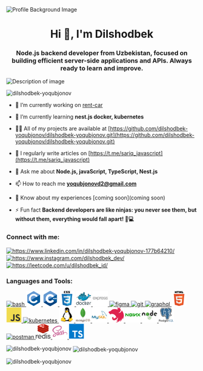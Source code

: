  <img src="https://media.licdn.com/dms/image/v2/D4E16AQGikGqTE7aDpA/profile-displaybackgroundimage-shrink_350_1400/profile-displaybackgroundimage-shrink_350_1400/0/1729098643803?e=1735171200&v=beta&t=i2FgVuesZ3OHS7_WyvAIOmuJIcM42c3OjVD6JDdIkow" alt="Profile Background Image" style=" height: 280px; width: 100vh;"/>
<h1 align="center">Hi 👋, I'm Dilshodbek</h1>
<h3 align="center">Node.js backend developer from Uzbekistan, focused on building efficient server-side applications and APIs. Always ready to learn and improve.</h3>
<p align="left"> <img src="https://camo.githubusercontent.com/3e4ba60aaf08d8e8b8b91661ac3c263e3b0bb8ded371128dc3fe9b84b5464e42/68747470733a2f2f6d656469612e74656e6f722e636f6d2f726550446644574f33586f41414141642f6861636b696e672e676966" alt="Description of image" style="width: 400px;"/></p>


<p align="left"> <img src="https://komarev.com/ghpvc/?username=dilshodbek-yoqubjonov&label=Profile%20views&color=0e75b6&style=flat" alt="dilshodbek-yoqubjonov" /> </p>

- 🔭 I’m currently working on [rent-car](https://github.com/dilshodbek-yoqubjonov/rental-car.git)

- 🌱 I’m currently learning **nest.js docker, kubernetes**

- 👨‍💻 All of my projects are available at [https://github.com/dilshodbek-yoqubjonov/dilshodbek-yoqubjonov.git](https://github.com/dilshodbek-yoqubjonov/dilshodbek-yoqubjonov.git)

- 📝 I regularly write articles on [https://t.me/sariq_javascript](https://t.me/sariq_javascript)

- 💬 Ask me about **Node.js, javaScript, TypeScript, Nest.js**

- 📫 How to reach me **yoqubjonovd2@gmail.com**

- 📄 Know about my experiences [coming soon](coming soon)

- ⚡ Fun fact **Backend developers are like ninjas: you never see them, but without them, everything would fall apart! 🥷💻**

<h3 align="left">Connect with me:</h3>
<p align="left">
<a href="https://linkedin.com/in/https://www.linkedin.com/in/dilshodbek-yoqubjonov-177b64210/" target="blank"><img align="center" src="https://raw.githubusercontent.com/rahuldkjain/github-profile-readme-generator/master/src/images/icons/Social/linked-in-alt.svg" alt="https://www.linkedin.com/in/dilshodbek-yoqubjonov-177b64210/" height="30" width="40" /></a>
<a href="https://instagram.com/https://www.instagram.com/dilshodbek_dev/" target="blank"><img align="center" src="https://raw.githubusercontent.com/rahuldkjain/github-profile-readme-generator/master/src/images/icons/Social/instagram.svg" alt="https://www.instagram.com/dilshodbek_dev/" height="30" width="40" /></a>
<a href="https://www.leetcode.com/https://leetcode.com/u/dilshodbek_id/" target="blank"><img align="center" src="https://raw.githubusercontent.com/rahuldkjain/github-profile-readme-generator/master/src/images/icons/Social/leet-code.svg" alt="https://leetcode.com/u/dilshodbek_id/" height="30" width="40" /></a>
</p>

<h3 align="left">Languages and Tools:</h3>
<p align="left"> <a href="https://www.gnu.org/software/bash/" target="_blank" rel="noreferrer"> <img src="https://www.vectorlogo.zone/logos/gnu_bash/gnu_bash-icon.svg" alt="bash" width="40" height="40"/> </a> <a href="https://www.cprogramming.com/" target="_blank" rel="noreferrer"> <img src="https://raw.githubusercontent.com/devicons/devicon/master/icons/c/c-original.svg" alt="c" width="40" height="40"/> </a> <a href="https://www.w3schools.com/cpp/" target="_blank" rel="noreferrer"> <img src="https://raw.githubusercontent.com/devicons/devicon/master/icons/cplusplus/cplusplus-original.svg" alt="cplusplus" width="40" height="40"/> </a> <a href="https://www.w3schools.com/css/" target="_blank" rel="noreferrer"> <img src="https://raw.githubusercontent.com/devicons/devicon/master/icons/css3/css3-original-wordmark.svg" alt="css3" width="40" height="40"/> </a> <a href="https://www.docker.com/" target="_blank" rel="noreferrer"> <img src="https://raw.githubusercontent.com/devicons/devicon/master/icons/docker/docker-original-wordmark.svg" alt="docker" width="40" height="40"/> </a> <a href="https://expressjs.com" target="_blank" rel="noreferrer"> <img src="https://raw.githubusercontent.com/devicons/devicon/master/icons/express/express-original-wordmark.svg" alt="express" width="40" height="40"/> </a> <a href="https://www.figma.com/" target="_blank" rel="noreferrer"> <img src="https://www.vectorlogo.zone/logos/figma/figma-icon.svg" alt="figma" width="40" height="40"/> </a> <a href="https://git-scm.com/" target="_blank" rel="noreferrer"> <img src="https://www.vectorlogo.zone/logos/git-scm/git-scm-icon.svg" alt="git" width="40" height="40"/> </a> <a href="https://graphql.org" target="_blank" rel="noreferrer"> <img src="https://www.vectorlogo.zone/logos/graphql/graphql-icon.svg" alt="graphql" width="40" height="40"/> </a> <a href="https://www.w3.org/html/" target="_blank" rel="noreferrer"> <img src="https://raw.githubusercontent.com/devicons/devicon/master/icons/html5/html5-original-wordmark.svg" alt="html5" width="40" height="40"/> </a> <a href="https://developer.mozilla.org/en-US/docs/Web/JavaScript" target="_blank" rel="noreferrer"> <img src="https://raw.githubusercontent.com/devicons/devicon/master/icons/javascript/javascript-original.svg" alt="javascript" width="40" height="40"/> </a> <a href="https://kubernetes.io" target="_blank" rel="noreferrer"> <img src="https://www.vectorlogo.zone/logos/kubernetes/kubernetes-icon.svg" alt="kubernetes" width="40" height="40"/> </a> <a href="https://www.linux.org/" target="_blank" rel="noreferrer"> <img src="https://raw.githubusercontent.com/devicons/devicon/master/icons/linux/linux-original.svg" alt="linux" width="40" height="40"/> </a> <a href="https://www.mongodb.com/" target="_blank" rel="noreferrer"> <img src="https://raw.githubusercontent.com/devicons/devicon/master/icons/mongodb/mongodb-original-wordmark.svg" alt="mongodb" width="40" height="40"/> </a> <a href="https://www.mysql.com/" target="_blank" rel="noreferrer"> <img src="https://raw.githubusercontent.com/devicons/devicon/master/icons/mysql/mysql-original-wordmark.svg" alt="mysql" width="40" height="40"/> </a> <a href="https://nestjs.com/" target="_blank" rel="noreferrer"> <img src="https://raw.githubusercontent.com/devicons/devicon/master/icons/nestjs/nestjs-plain.svg" alt="nestjs" width="40" height="40"/> </a> <a href="https://www.nginx.com" target="_blank" rel="noreferrer"> <img src="https://raw.githubusercontent.com/devicons/devicon/master/icons/nginx/nginx-original.svg" alt="nginx" width="40" height="40"/> </a> <a href="https://nodejs.org" target="_blank" rel="noreferrer"> <img src="https://raw.githubusercontent.com/devicons/devicon/master/icons/nodejs/nodejs-original-wordmark.svg" alt="nodejs" width="40" height="40"/> </a> <a href="https://www.postgresql.org" target="_blank" rel="noreferrer"> <img src="https://raw.githubusercontent.com/devicons/devicon/master/icons/postgresql/postgresql-original-wordmark.svg" alt="postgresql" width="40" height="40"/> </a> <a href="https://postman.com" target="_blank" rel="noreferrer"> <img src="https://www.vectorlogo.zone/logos/getpostman/getpostman-icon.svg" alt="postman" width="40" height="40"/> </a> <a href="https://redis.io" target="_blank" rel="noreferrer"> <img src="https://raw.githubusercontent.com/devicons/devicon/master/icons/redis/redis-original-wordmark.svg" alt="redis" width="40" height="40"/> </a> <a href="https://sass-lang.com" target="_blank" rel="noreferrer"> <img src="https://raw.githubusercontent.com/devicons/devicon/master/icons/sass/sass-original.svg" alt="sass" width="40" height="40"/> </a> <a href="https://www.typescriptlang.org/" target="_blank" rel="noreferrer"> <img src="https://raw.githubusercontent.com/devicons/devicon/master/icons/typescript/typescript-original.svg" alt="typescript" width="40" height="40"/> </a> </p>

<p><img align="left" src="https://github-readme-stats.vercel.app/api/top-langs?username=dilshodbek-yoqubjonov&show_icons=true&locale=en&layout=compact" alt="dilshodbek-yoqubjonov" /></p>

<p>&nbsp;<img align="center" src="https://github-readme-stats.vercel.app/api?username=dilshodbek-yoqubjonov&show_icons=true&locale=en" alt="dilshodbek-yoqubjonov" /></p>

<p><img align="center" src="https://github-readme-streak-stats.herokuapp.com/?user=dilshodbek-yoqubjonov&" alt="dilshodbek-yoqubjonov" /></p>
